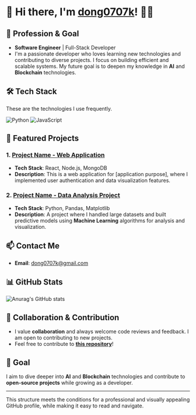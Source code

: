 # 👋 Hi there, I'm [dong0707k](https://github.com/dong0707k)! 👨‍💻

## 🚀 Profession & Goal
- **Software Engineer** | Full-Stack Developer
- I'm a passionate developer who loves learning new technologies and contributing to diverse projects. I focus on building efficient and scalable systems. My future goal is to deepen my knowledge in **AI** and **Blockchain** technologies.

## 🛠️ Tech Stack
These are the technologies I use frequently.

![Python](https://img.shields.io/badge/Python-3776AB?style=flat&logo=python&logoColor=white)
![JavaScript](https://img.shields.io/badge/JavaScript-F7DF1E?style=flat&logo=javascript&logoColor=black)

## 💼 Featured Projects
### 1. **[Project Name - Web Application](https://github.com/username/project)**
- **Tech Stack**: React, Node.js, MongoDB
- **Description**: This is a web application for [application purpose], where I implemented user authentication and data visualization features.

### 2. **[Project Name - Data Analysis Project](https://github.com/username/project)**
- **Tech Stack**: Python, Pandas, Matplotlib
- **Description**: A project where I handled large datasets and built predictive models using **Machine Learning** algorithms for analysis and visualization.

## 📫 Contact Me
- **Email**: [dong0707k@gmail.com](mailto:email@example.com)

## 📊 GitHub Stats

![Anurag's GitHub stats](https://github-readme-stats.vercel.app/api?username=yourusername&show_icons=true&theme=radical)

## 🤝 Collaboration & Contribution
- I value **collaboration** and always welcome code reviews and feedback. I am open to contributing to new projects.
- Feel free to contribute to **[this repository](https://github.com/username/project)**!

## 🎯 Goal
I aim to dive deeper into **AI** and **Blockchain** technologies and contribute to **open-source projects** while growing as a developer.

---

This structure meets the conditions for a professional and visually appealing GitHub profile, while making it easy to read and navigate.






<!--
**dong0707k/dong0707k** is a ✨ _special_ ✨ repository because its `README.md` (this file) appears on your GitHub profile.

Here are some ideas to get you started:

- 🔭 I’m currently working on ...
- 🌱 I’m currently learning ...
- 👯 I’m looking to collaborate on ...
- 🤔 I’m looking for help with ...
- 💬 Ask me about ...
- 📫 How to reach me: ...
- 😄 Pronouns: ...
- ⚡ Fun fact: ...
-->
